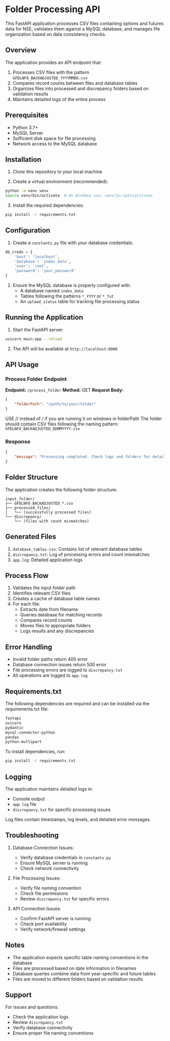 # Folder Processing API

This FastAPI application processes CSV files containing options and futures data for NSE, validates them against a MySQL database, and manages file organization based on data consistency checks.

## Overview

The application provides an API endpoint that:
1. Processes CSV files with the pattern `GFDLNFO_BACKADJUSTED_YYYYMMDD.csv`
2. Compares record counts between files and database tables
3. Organizes files into processed and discrepancy folders based on validation results
4. Maintains detailed logs of the entire process

## Prerequisites

- Python 3.7+
- MySQL Server
- Sufficient disk space for file processing
- Network access to the MySQL database

## Installation

1. Clone this repository to your local machine

2. Create a virtual environment (recommended):
```bash
python -m venv venv
source venv/bin/activate  # On Windows use: venv\Scripts\activate
```

3. Install the required dependencies:
```bash
pip install -r requirements.txt
```

## Configuration

1. Create a `constants.py` file with your database credentials:
```python
db_creds = {
    'host': 'localhost',
    'database': 'index_data',
    'user': 'root',
    'password': 'your_password'
}
```

2. Ensure the MySQL database is properly configured with:
   - A database named `index_data`
   - Tables following the patterns `*_YYYY` or `*_fut`
   - An `upload_status` table for tracking file processing status

## Running the Application

1. Start the FastAPI server:
```bash
uvicorn main:app --reload
```

2. The API will be available at `http://localhost:8000`

## API Usage

### Process Folder Endpoint

**Endpoint:** `/process_folder`
**Method:** GET
**Request Body:**
```json
{
    "folderPath": "/path/to/your/folder"
}
```
USE // instead of  / if you are running it on windows in folderPath
The folder should contain CSV files following the naming pattern: `GFDLNFO_BACKADJUSTED_DDMMYYYY.csv`

### Response

```json
{
    "message": "Processing completed. Check logs and folders for details."
}
```

## Folder Structure

The application creates the following folder structure:
```
input_folder/
├── GFDLNFO_BACKADJUSTED_*.csv
├── processed_files/
│   └── (successfully processed files)
└── discrepancy/
    └── (files with count mismatches)
```

## Generated Files

1. `database_tables.csv`: Contains list of relevant database tables
2. `discrepancy.txt`: Log of processing errors and count mismatches
3. `app.log`: Detailed application logs

## Process Flow

1. Validates the input folder path
2. Identifies relevant CSV files
3. Creates a cache of database table names
4. For each file:
   - Extracts date from filename
   - Queries database for matching records
   - Compares record counts
   - Moves files to appropriate folders
   - Logs results and any discrepancies

## Error Handling

- Invalid folder paths return 400 error
- Database connection issues return 500 error
- File processing errors are logged to `discrepancy.txt`
- All operations are logged to `app.log`

## Requirements.txt

The following dependencies are required and can be installed via the requirements.txt file:

```txt
fastapi
uvicorn
pydantic
mysql-connector-python
pandas
python-multipart
```

To install dependencies, run:
```bash
pip install -r requirements.txt
```

## Logging

The application maintains detailed logs in:
- Console output
- `app.log` file
- `discrepancy.txt` for specific processing issues

Log files contain timestamps, log levels, and detailed error messages.

## Troubleshooting

1. Database Connection Issues:
   - Verify database credentials in `constants.py`
   - Ensure MySQL server is running
   - Check network connectivity

2. File Processing Issues:
   - Verify file naming convention
   - Check file permissions
   - Review `discrepancy.txt` for specific errors

3. API Connection Issues:
   - Confirm FastAPI server is running
   - Check port availability
   - Verify network/firewall settings

## Notes

- The application expects specific table naming conventions in the database
- Files are processed based on date information in filenames
- Database queries combine data from year-specific and future tables
- Files are moved to different folders based on validation results

## Support

For issues and questions:
- Check the application logs
- Review `discrepancy.txt`
- Verify database connectivity
- Ensure proper file naming conventions
